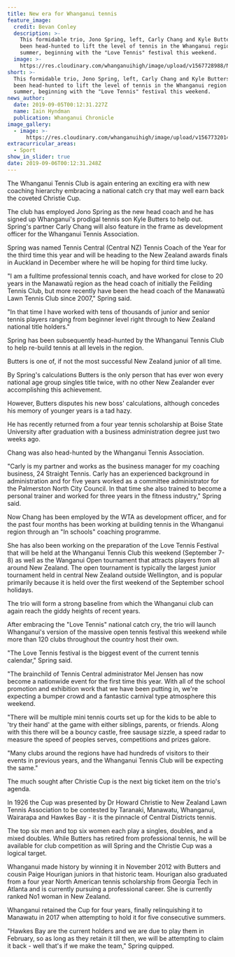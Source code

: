 ```yaml
---
title: New era for Whanganui tennis
feature_image:
  credit: Bevan Conley
  description: >-
    This formidable trio, Jono Spring, left, Carly Chang and Kyle Butters, has
    been head-hunted to lift the level of tennis in the Whanganui region this
    summer, beginning with the "Love Tennis" festival this weekend.
  image: >-
    https://res.cloudinary.com/whanganuihigh/image/upload/v1567728988/News/Kyle_Butters.chron_5.9.19.jpg
short: >-
  This formidable trio, Jono Spring, left, Carly Chang and Kyle Butters, has
  been head-hunted to lift the level of tennis in the Whanganui region this
  summer, beginning with the "Love Tennis" festival this weekend.
news_author:
  date: 2019-09-05T00:12:31.227Z
  name: Iain Hyndman
  publication: Whanganui Chronicle
image_gallery:
  - image: >-
      https://res.cloudinary.com/whanganuihigh/image/upload/v1567732014/News/1337801-593246-7.jpg
extracurricular_areas:
  - Sport
show_in_slider: true
date: 2019-09-06T00:12:31.248Z
---
```

The Whanganui Tennis Club is again entering an exciting era with new coaching hierarchy embracing a national catch cry that may well earn back the coveted Christie Cup.

The club has employed Jono Spring as the new head coach and he has signed up Whanganui's prodigal tennis son Kyle Butters to help out. Spring's partner Carly Chang will also feature in the frame as development officer for the Whanganui Tennis Association.

Spring was named Tennis Central (Central NZ) Tennis Coach of the Year for the third time this year and will be heading to the New Zealand awards finals in Auckland in December where he will be hoping for third time lucky.

"I am a fulltime professional tennis coach, and have worked for close to 20 years in the Manawatū region as the head coach of initially the Feilding Tennis Club, but more recently have been the head coach of the Manawatū Lawn Tennis Club since 2007," Spring said.

"In that time I have worked with tens of thousands of junior and senior tennis players ranging from beginner level right through to New Zealand national title holders."

Spring has been subsequently head-hunted by the Whanganui Tennis Club to help re-build tennis at all levels in the region.

Butters is one of, if not the most successful New Zealand junior of all time.

By Spring's calculations Butters is the only person that has ever won every national age group singles title twice, with no other New Zealander ever accomplishing this achievement.

However, Butters disputes his new boss' calculations, although concedes his memory of younger years is a tad hazy.

He has recently returned from a four year tennis scholarship at Boise State University after graduation with a business administration degree just two weeks ago.

Chang was also head-hunted by the Whanganui Tennis Association.

"Carly is my partner and works as the business manager for my coaching business, 24 Straight Tennis. Carly has an experienced background in administration and for five years worked as a committee administrator for the Palmerston North City Council. In that time she also trained to become a personal trainer and worked for three years in the fitness industry," Spring said.

Now Chang has been employed by the WTA as development officer, and for the past four months has been working at building tennis in the Whanganui region through an "In schools" coaching programme.

She has also been working on the preparation of the Love Tennis Festival that will be held at the Whanganui Tennis Club this weekend (September 7-8) as well as the Wanganui Open tournament that attracts players from all around New Zealand. The open tournament is typically the largest junior tournament held in central New Zealand outside Wellington, and is popular primarily because it is held over the first weekend of the September school holidays.

The trio will form a strong baseline from which the Whanganui club can again reach the giddy heights of recent years.

After embracing the "Love Tennis" national catch cry, the trio will launch Whanganui's version of the massive open tennis festival this weekend while more than 120 clubs throughout the country host their own.

"The Love Tennis festival is the biggest event of the current tennis calendar," Spring said.

"The brainchild of Tennis Central administrator Mel Jensen has now become a nationwide event for the first time this year. With all of the school promotion and exhibition work that we have been putting in, we're expecting a bumper crowd and a fantastic carnival type atmosphere this weekend.

"There will be multiple mini tennis courts set up for the kids to be able to 'try their hand' at the game with either siblings, parents, or friends. Along with this there will be a bouncy castle, free sausage sizzle, a speed radar to measure the speed of peoples serves, competitions and prizes galore.

"Many clubs around the regions have had hundreds of visitors to their events in previous years, and the Whanganui Tennis Club will be expecting the same."

The much sought after Christie Cup is the next big ticket item on the trio's agenda.

In 1926 the Cup was presented by Dr Howard Christie to New Zealand Lawn Tennis Association to be contested by Taranaki, Manawatu, Whanganui, Wairarapa and Hawkes Bay - it is the pinnacle of Central Districts tennis.

The top six men and top six women each play a singles, doubles, and a mixed doubles.
While Butters has retired from professional tennis, he will be available for club competition as will Spring and the Christie Cup was a logical target.

Whanganui made history by winning it in November 2012 with Butters and cousin Paige Hourigan juniors in that historic team. Hourigan also graduated from a four year North American tennis scholarship from Georgia Tech in Atlanta and is currently pursuing a professional career. She is currently ranked No1 woman in New Zealand.

Whanganui retained the Cup for four years, finally relinquishing it to Manawatu in 2017 when attempting to hold it for five consecutive summers.

"Hawkes Bay are the current holders and we are due to play them in February, so as long as they retain it till then, we will be attempting to claim it back - well that's if we make the team," Spring quipped.
